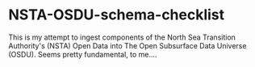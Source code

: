 # NSTA-OSDU-schema-checklist
This is my attempt to ingest components of the North Sea Transition Authority's (NSTA) Open Data into The Open Subsurface Data Universe (OSDU). Seems pretty fundamental, to me....
